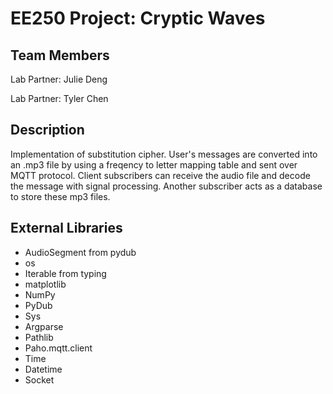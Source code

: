 # EE250 Project: Cryptic Waves

## Team Members

Lab Partner: Julie Deng

Lab Partner: Tyler Chen

## Description
Implementation of substitution cipher. User's messages are converted into an .mp3 file by using a freqency to letter mapping table and sent over MQTT protocol. Client subscribers can receive the audio file and decode the message with signal processing. Another subscriber acts as a database to store these mp3 files.

## External Libraries
- AudioSegment from pydub
- os
- Iterable from typing
- matplotlib
- NumPy
- PyDub
- Sys
- Argparse
- Pathlib
- Paho.mqtt.client
- Time
- Datetime
- Socket
